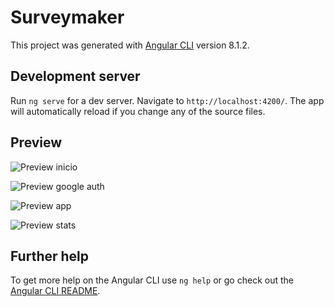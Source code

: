 # Surveymaker

This project was generated with [Angular CLI](https://github.com/angular/angular-cli) version 8.1.2.

## Development server

Run `ng serve` for a dev server. Navigate to `http://localhost:4200/`. The app will automatically reload if you change any of the source files.

## Preview

![Preview inicio](https://github.com/JGCdev/Survey-Maker/blob/master/src/assets/img/readme/home.jpg)

![Preview google auth](https://github.com/JGCdev/Survey-Maker/blob/master/src/assets/img/readme/auth.jpg)

![Preview app](https://github.com/JGCdev/Survey-Maker/blob/blob/src/assets/img/readme/app.JPG)

![Preview stats](https://github.com/JGCdev/Survey-Maker/tree/blob/src/assets/img/readme/stats.jpg)

## Further help

To get more help on the Angular CLI use `ng help` or go check out the [Angular CLI README](https://github.com/angular/angular-cli/blob/master/README.md).
